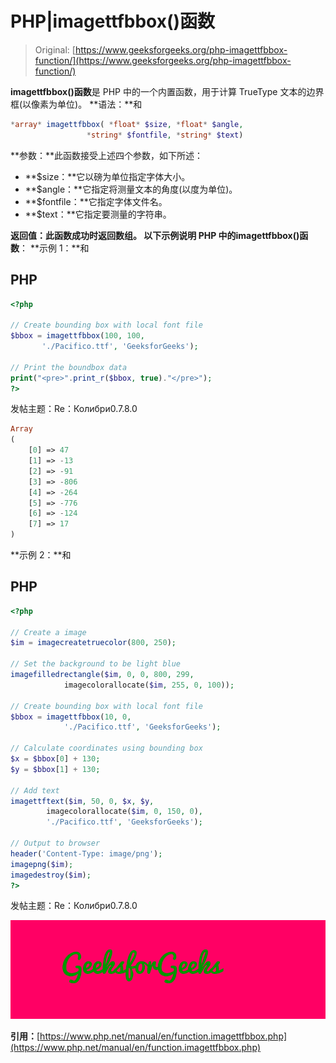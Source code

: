 # PHP|imagettfbbox()函数

> Original: [https://www.geeksforgeeks.org/php-imagettfbbox-function/](https://www.geeksforgeeks.org/php-imagettfbbox-function/)

**imagettfbbox()函数**是 PHP 中的一个内置函数，用于计算 TrueType 文本的边界框(以像素为单位)。
**语法：**和

```php
*array* imagettfbbox( *float* $size, *float* $angle, 
                 *string* $fontfile, *string* $text)
```

**参数：**此函数接受上述四个参数，如下所述：

*   **$size：**它以磅为单位指定字体大小。
*   **$angle：**它指定将测量文本的角度(以度为单位)。
*   **$fontfile：**它指定字体文件名。
*   **$text：**它指定要测量的字符串。

**返回值：**此函数成功时返回数组。
以下示例说明 PHP 中的**imagettfbbox()函数**：
**示例 1：**和

## PHP

```php
<?php

// Create bounding box with local font file
$bbox = imagettfbbox(100, 100,
       './Pacifico.ttf', 'GeeksforGeeks');

// Print the boundbox data
print("<pre>".print_r($bbox, true)."</pre>");
?>
```

发帖主题：Re：Колибри0.7.8.0

```php
Array
(
    [0] => 47
    [1] => -13
    [2] => -91
    [3] => -806
    [4] => -264
    [5] => -776
    [6] => -124
    [7] => 17
)
```

**示例 2：**和

## PHP

```php
<?php

// Create a image
$im = imagecreatetruecolor(800, 250);

// Set the background to be light blue
imagefilledrectangle($im, 0, 0, 800, 299,
            imagecolorallocate($im, 255, 0, 100));

// Create bounding box with local font file
$bbox = imagettfbbox(10, 0,
            './Pacifico.ttf', 'GeeksforGeeks');

// Calculate coordinates using bounding box
$x = $bbox[0] + 130;
$y = $bbox[1] + 130;

// Add text
imagettftext($im, 50, 0, $x, $y,
        imagecolorallocate($im, 0, 150, 0),
        './Pacifico.ttf', 'GeeksforGeeks');

// Output to browser
header('Content-Type: image/png');
imagepng($im);
imagedestroy($im);
?>
```

发帖主题：Re：Колибри0.7.8.0

![](img/10b69b3bbb1bff2be1c96b8338666d18.png)

**引用：**[https://www.php.net/manual/en/function.imagettfbbox.php](https://www.php.net/manual/en/function.imagettfbbox.php)